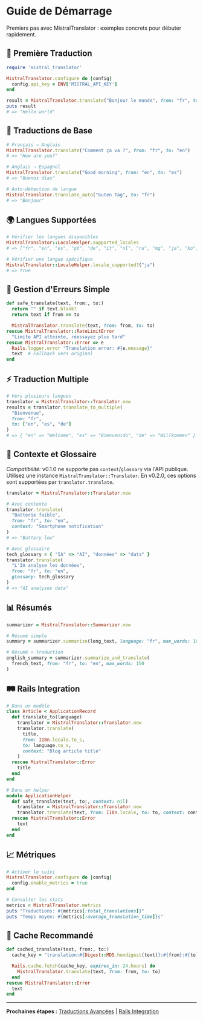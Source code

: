 # Guide de Démarrage

Premiers pas avec MistralTranslator : exemples concrets pour débuter rapidement.

## 🚀 Première Traduction

```ruby
require 'mistral_translator'

MistralTranslator.configure do |config|
  config.api_key = ENV['MISTRAL_API_KEY']
end

result = MistralTranslator.translate("Bonjour le monde", from: "fr", to: "en")
puts result
# => "Hello world"
```

## 📝 Traductions de Base

```ruby
# Français → Anglais
MistralTranslator.translate("Comment ça va ?", from: "fr", to: "en")
# => "How are you?"

# Anglais → Espagnol
MistralTranslator.translate("Good morning", from: "en", to: "es")
# => "Buenos días"

# Auto-détection de langue
MistralTranslator.translate_auto("Guten Tag", to: "fr")
# => "Bonjour"
```

## 🌍 Langues Supportées

```ruby
# Vérifier les langues disponibles
MistralTranslator::LocaleHelper.supported_locales
# => ["fr", "en", "es", "pt", "de", "it", "nl", "ru", "mg", "ja", "ko", "zh", "ar"]

# Vérifier une langue spécifique
MistralTranslator::LocaleHelper.locale_supported?("ja")
# => true
```

## 🚨 Gestion d'Erreurs Simple

```ruby
def safe_translate(text, from:, to:)
  return "" if text.blank?
  return text if from == to

  MistralTranslator.translate(text, from: from, to: to)
rescue MistralTranslator::RateLimitError
  "Limite API atteinte, réessayez plus tard"
rescue MistralTranslator::Error => e
  Rails.logger.error "Translation error: #{e.message}"
  text  # Fallback vers original
end
```

## ⚡ Traduction Multiple

```ruby
# Vers plusieurs langues
translator = MistralTranslator::Translator.new
results = translator.translate_to_multiple(
  "Bienvenue",
  from: "fr",
  to: ["en", "es", "de"]
)
# => { "en" => "Welcome", "es" => "Bienvenido", "de" => "Willkommen" }
```

## 🎨 Contexte et Glossaire

_Compatibilité:_ v0.1.0 ne supporte pas `context`/`glossary` via l'API publique. Utilisez une instance `MistralTranslator::Translator`. En v0.2.0, ces options sont supportées par `translator.translate`.

```ruby
translator = MistralTranslator::Translator.new

# Avec contexte
translator.translate(
  "Batterie faible",
  from: "fr", to: "en",
  context: "Smartphone notification"
)
# => "Battery low"

# Avec glossaire
tech_glossary = { "IA" => "AI", "données" => "data" }
translator.translate(
  "L'IA analyse les données",
  from: "fr", to: "en",
  glossary: tech_glossary
)
# => "AI analyzes data"
```

## 📊 Résumés

```ruby
summarizer = MistralTranslator::Summarizer.new

# Résumé simple
summary = summarizer.summarize(long_text, language: "fr", max_words: 100)

# Résumé + traduction
english_summary = summarizer.summarize_and_translate(
  french_text, from: "fr", to: "en", max_words: 150
)
```

## 🛤️ Rails Integration

```ruby
# Dans un modèle
class Article < ApplicationRecord
  def translate_to(language)
    translator = MistralTranslator::Translator.new
    translator.translate(
      title,
      from: I18n.locale.to_s,
      to: language.to_s,
      context: "Blog article title"
    )
  rescue MistralTranslator::Error
    title
  end
end

# Dans un helper
module ApplicationHelper
  def safe_translate(text, to:, context: nil)
    translator = MistralTranslator::Translator.new
    translator.translate(text, from: I18n.locale, to: to, context: context)
  rescue MistralTranslator::Error
    text
  end
end
```

## 📈 Métriques

```ruby
# Activer le suivi
MistralTranslator.configure do |config|
  config.enable_metrics = true
end

# Consulter les stats
metrics = MistralTranslator.metrics
puts "Traductions: #{metrics[:total_translations]}"
puts "Temps moyen: #{metrics[:average_translation_time]}s"
```

## 💾 Cache Recommandé

```ruby
def cached_translate(text, from:, to:)
  cache_key = "translation:#{Digest::MD5.hexdigest(text)}:#{from}:#{to}"

  Rails.cache.fetch(cache_key, expires_in: 24.hours) do
    MistralTranslator.translate(text, from: from, to: to)
  end
rescue MistralTranslator::Error
  text
end
```

---

**Prochaines étapes :** [Traductions Avancées](advanced-usage/translations.md) | [Rails Integration](rails-integration/setup.md)
